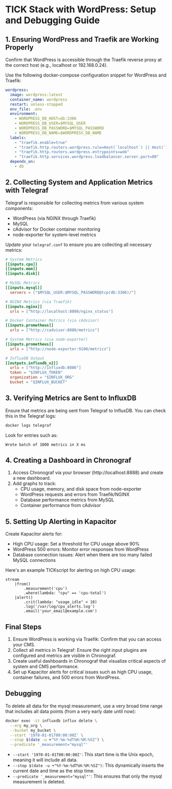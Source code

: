 # TICK Stack with WordPress: Setup and Debugging Guide

## 1. Ensuring WordPress and Traefik are Working Properly

Confirm that WordPress is accessible through the Traefik reverse proxy at the correct host (e.g., localhost or 192.168.0.24).

Use the following docker-compose configuration snippet for WordPress and Traefik:

```yaml
wordpress:
  image: wordpress:latest
  container_name: wordpress
  restart: unless-stopped
  env_file: .env
  environment:
    - WORDPRESS_DB_HOST=db:3306
    - WORDPRESS_DB_USER=$MYSQL_USER
    - WORDPRESS_DB_PASSWORD=$MYSQL_PASSWORD
    - WORDPRESS_DB_NAME=$WORDPRESS_DB_NAME
  labels:
    - "traefik.enable=true"
    - "traefik.http.routers.wordpress.rule=Host(`localhost`) || Host(`192.168.0.24`)"
    - "traefik.http.routers.wordpress.entrypoints=web"
    - "traefik.http.services.wordpress.loadbalancer.server.port=80"
  depends_on:
    - db
```

## 2. Collecting System and Application Metrics with Telegraf

Telegraf is responsible for collecting metrics from various system components:

- WordPress (via NGINX through Traefik)
- MySQL
- cAdvisor for Docker container monitoring
- node-exporter for system-level metrics

Update your `telegraf.conf` to ensure you are collecting all necessary metrics:

```toml
# System Metrics
[[inputs.cpu]]
[[inputs.mem]]
[[inputs.disk]]

# MySQL Metrics
[[inputs.mysql]]
  servers = ["$MYSQL_USER:$MYSQL_PASSWORD@tcp(db:3306)/"]

# NGINX Metrics (via Traefik)
[[inputs.nginx]]
  urls = ["http://localhost:8080/nginx_status"]

# Docker Container Metrics (via cAdvisor)
[[inputs.prometheus]]
  urls = ["http://cadvisor:8080/metrics"]

# System Metrics (via node-exporter)
[[inputs.prometheus]]
  urls = ["http://node-exporter:9100/metrics"]

# InfluxDB Output
[[outputs.influxdb_v2]]
  urls = ["http://influxdb:8086"]
  token = "$INFLUX_TOKEN"
  organization = "$INFLUX_ORG"
  bucket = "$INFLUX_BUCKET"
```

## 3. Verifying Metrics are Sent to InfluxDB

Ensure that metrics are being sent from Telegraf to InfluxDB. You can check this in the Telegraf logs:

```bash
docker logs telegraf
```

Look for entries such as:

```
Wrote batch of 1000 metrics in X ms
```

## 4. Creating a Dashboard in Chronograf

1. Access Chronograf via your browser (http://localhost:8888) and create a new dashboard.
2. Add graphs to track:
   - CPU usage, memory, and disk space from node-exporter
   - WordPress requests and errors from Traefik/NGINX
   - Database performance metrics from MySQL
   - Container performance from cAdvisor

## 5. Setting Up Alerting in Kapacitor

Create Kapacitor alerts for:
- High CPU usage: Set a threshold for CPU usage above 90%
- WordPress 500 errors: Monitor error responses from WordPress
- Database connection issues: Alert when there are too many failed MySQL connections

Here's an example TICKscript for alerting on high CPU usage:

```
stream
    |from()
        .measurement('cpu')
        .where(lambda: "cpu" == 'cpu-total')
    |alert()
        .crit(lambda: "usage_idle" < 10)
        .log('/var/log/cpu_alerts.log')
        .email('your_email@example.com')
```

## Final Steps

1. Ensure WordPress is working via Traefik: Confirm that you can access your CMS.
2. Collect all metrics in Telegraf: Ensure the right input plugins are configured and metrics are visible in Chronograf.
3. Create useful dashboards in Chronograf that visualize critical aspects of system and CMS performance.
4. Set up Kapacitor alerts for critical issues such as high CPU usage, container failures, and 500 errors from WordPress.

## Debugging

To delete all data for the mysql measurement, use a very broad time range that includes all data points (from a very early date until now):

```bash
docker exec -it influxdb influx delete \
  --org my_org \
  --bucket my_bucket \
  --start '1970-01-01T00:00:00Z' \
  --stop $(date -u +"%Y-%m-%dT%H:%M:%SZ") \
  --predicate '_measurement="mysql"'
```

- `--start '1970-01-01T00:00:00Z'`: This start time is the Unix epoch, meaning it will include all data.
- `--stop $(date -u +"%Y-%m-%dT%H:%M:%SZ")`: This dynamically inserts the current date and time as the stop time.
- `--predicate '_measurement="mysql"'`: This ensures that only the mysql measurement is deleted.